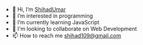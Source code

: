 - 👋 Hi, I’m <a href="https://shihadumar.github.io">ShihadUmar</a>
- 👀 I’m interested in programming
- 🌱 I’m currently learning JavaScript
- 💞️ I'm looking to collaborate on Web Development
- 📫 How to reach me shihad109@gmail.com

<!---
ShihadUmar/ShihadUmar is a ✨ special ✨ repository because its `README.md` (this file) appears on your GitHub profile.
You can click the Preview link to take a look at your changes.
--->

